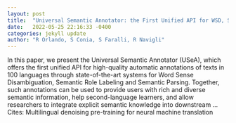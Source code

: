 ```yaml
---
layout: post
title:  "Universal Semantic Annotator: the First Unified API for WSD, SRL and Semantic Parsing"
date:   2022-05-25 22:16:33 -0400
categories: jekyll update
author: "R Orlando, S Conia, S Faralli, R Navigli"
---
```

In this paper, we present the Universal Semantic Annotator (USeA), which offers the first unified API for high-quality automatic annotations of texts in 100 languages through state-of-the-art systems for Word Sense Disambiguation, Semantic Role Labeling and Semantic Parsing. Together, such annotations can be used to provide users with rich and diverse semantic information, help second-language learners, and allow researchers to integrate explicit semantic knowledge into downstream … Cites: ‪Multilingual denoising pre-training for neural machine translation‬